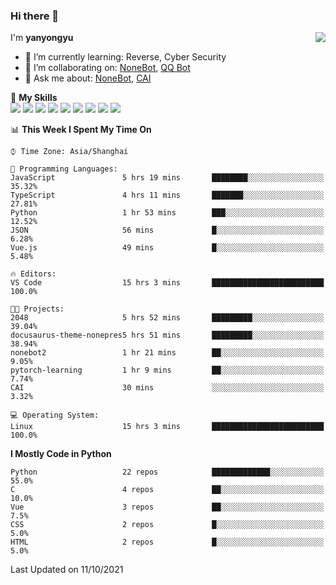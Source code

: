 ### Hi there 👋

<a href="#">
  <img align="right" src="https://github-readme-stats.vercel.app/api?username=yanyongyu&count_private=true&show_icons=true&bg_color=15,f2f7fd,E0EAFC" />
</a>

I'm **yanyongyu**

- 🌱 I’m currently learning: Reverse, Cyber Security
- 👯 I’m collaborating on: [NoneBot](https://github.com/nonebot), [QQ Bot](https://github.com/Mrs4s/go-cqhttp)
- 💬 Ask me about: [NoneBot](https://github.com/nonebot), [CAI](https://github.com/cscs181/CAI)

🌟 **My Skills**  
![](https://img.shields.io/badge/-Python-3e74a2?style=flat-square&logo=Python&logoColor=fff)
![](https://img.shields.io/badge/-Node.js-339933?style=flat-square&logo=Node.js&logoColor=fff)
![](https://img.shields.io/badge/-Vue-4fc08d?style=flat-square&logo=Vue.js&logoColor=fff)
![](https://img.shields.io/badge/-React-2d98ce?style=flat-square&logo=React&logoColor=fff)
![](https://img.shields.io/badge/-Docker-2496ED?style=flat-square&logo=Docker&logoColor=fff)
![](https://img.shields.io/badge/-Linux-000000?style=flat-square&logo=Linux&logoColor=fff)
![](https://img.shields.io/badge/-MySQL-4479A1?style=flat-square&logo=MySQL&logoColor=fff)
![](https://img.shields.io/badge/-Redis-DC382D?style=flat-square&logo=Redis&logoColor=fff)
![](https://img.shields.io/badge/-MongoDB-47A248?style=flat-square&logo=MongoDB&logoColor=fff)

<!--START_SECTION:waka-->
📊 **This Week I Spent My Time On** 

```text
⌚︎ Time Zone: Asia/Shanghai

💬 Programming Languages: 
JavaScript               5 hrs 19 mins       ████████░░░░░░░░░░░░░░░░░   35.32% 
TypeScript               4 hrs 11 mins       ███████░░░░░░░░░░░░░░░░░░   27.81% 
Python                   1 hr 53 mins        ███░░░░░░░░░░░░░░░░░░░░░░   12.52% 
JSON                     56 mins             █░░░░░░░░░░░░░░░░░░░░░░░░   6.28% 
Vue.js                   49 mins             █░░░░░░░░░░░░░░░░░░░░░░░░   5.48%

🔥 Editors: 
VS Code                  15 hrs 3 mins       █████████████████████████   100.0%

🐱‍💻 Projects: 
2048                     5 hrs 52 mins       █████████░░░░░░░░░░░░░░░░   39.04% 
docusaurus-theme-nonepres5 hrs 51 mins       █████████░░░░░░░░░░░░░░░░   38.94% 
nonebot2                 1 hr 21 mins        ██░░░░░░░░░░░░░░░░░░░░░░░   9.05% 
pytorch-learning         1 hr 9 mins         ██░░░░░░░░░░░░░░░░░░░░░░░   7.74% 
CAI                      30 mins             ░░░░░░░░░░░░░░░░░░░░░░░░░   3.32%

💻 Operating System: 
Linux                    15 hrs 3 mins       █████████████████████████   100.0%

```

**I Mostly Code in Python** 

```text
Python                   22 repos            █████████████░░░░░░░░░░░░   55.0% 
C                        4 repos             ██░░░░░░░░░░░░░░░░░░░░░░░   10.0% 
Vue                      3 repos             ██░░░░░░░░░░░░░░░░░░░░░░░   7.5% 
CSS                      2 repos             █░░░░░░░░░░░░░░░░░░░░░░░░   5.0% 
HTML                     2 repos             █░░░░░░░░░░░░░░░░░░░░░░░░   5.0%

```



 Last Updated on 11/10/2021
<!--END_SECTION:waka-->

